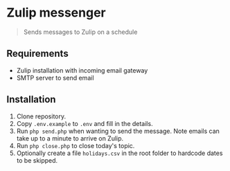 # Zulip messenger
> Sends messages to Zulip on a schedule

## Requirements
- Zulip installation with incoming email gateway
- SMTP server to send email

## Installation
1. Clone repository.
1. Copy `.env.example` to `.env` and fill in the details.
1. Run `php send.php` when wanting to send the message. Note emails can take up to a minute to arrive on Zulip.
1. Run `php close.php` to close today's topic.
1. Optionally create a file `holidays.csv` in the root folder to hardcode dates to be skipped.
